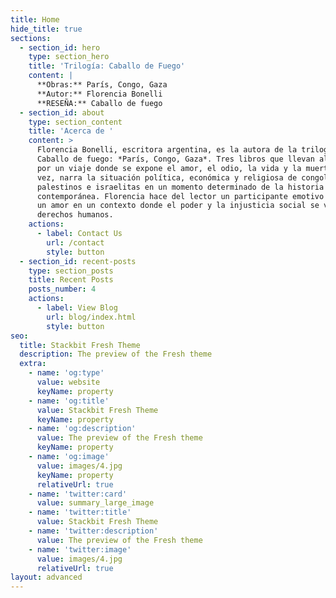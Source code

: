 ```yaml
---
title: Home
hide_title: true
sections:
  - section_id: hero
    type: section_hero
    title: 'Trilogía: Caballo de Fuego'
    content: |
      **Obras:** París, Congo, Gaza
      **Autor:** Florencia Bonelli
      **RESEÑA:** Caballo de fuego
  - section_id: about
    type: section_content
    title: 'Acerca de '
    content: >
      Florencia Bonelli, escritora argentina, es la autora de la trilogía
      Caballo de fuego: *París, Congo, Gaza*. Tres libros que llevan al lector
      por un viaje donde se expone el amor, el odio, la vida y la muerte. A su
      vez, narra la situación política, económica y religiosa de congoleños,
      palestinos e israelitas en un momento determinado de la historia
      contemporánea. Florencia hace del lector un participante emotivo por vivir
      un amor en un contexto donde el poder y la injusticia social se visten de
      derechos humanos.
    actions:
      - label: Contact Us
        url: /contact
        style: button
  - section_id: recent-posts
    type: section_posts
    title: Recent Posts
    posts_number: 4
    actions:
      - label: View Blog
        url: blog/index.html
        style: button
seo:
  title: Stackbit Fresh Theme
  description: The preview of the Fresh theme
  extra:
    - name: 'og:type'
      value: website
      keyName: property
    - name: 'og:title'
      value: Stackbit Fresh Theme
      keyName: property
    - name: 'og:description'
      value: The preview of the Fresh theme
      keyName: property
    - name: 'og:image'
      value: images/4.jpg
      keyName: property
      relativeUrl: true
    - name: 'twitter:card'
      value: summary_large_image
    - name: 'twitter:title'
      value: Stackbit Fresh Theme
    - name: 'twitter:description'
      value: The preview of the Fresh theme
    - name: 'twitter:image'
      value: images/4.jpg
      relativeUrl: true
layout: advanced
---
```

